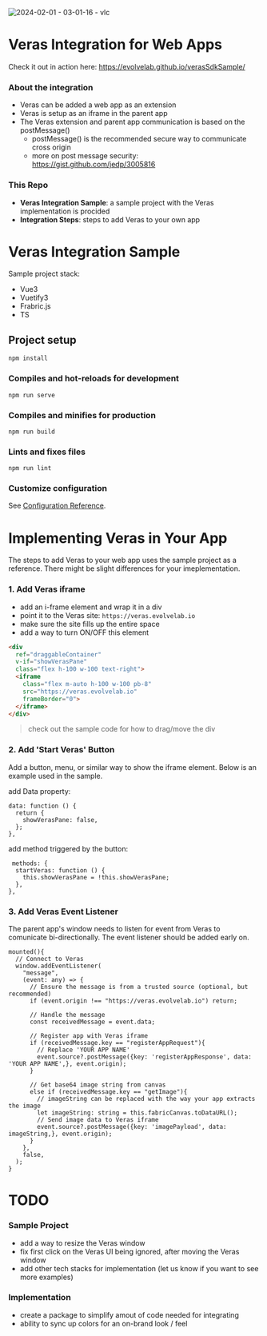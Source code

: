 ![2024-02-01 - 03-01-16 - vlc](https://github.com/EvolveLAB/Veras-3rdParty-vue-ts-integration/assets/107583178/d1119dd0-1798-4bb0-a258-401ed3c1d682)

# Veras Integration for Web Apps
Check it out in action here: https://evolvelab.github.io/verasSdkSample/

### About the integration
* Veras can be added a web app as an extension
* Veras is setup as an iframe in the parent app
* The Veras extension and parent app communication is based on the postMessage()
  * postMessage() is the recommended secure way to communicate cross origin
  * more on post message security: https://gist.github.com/jedp/3005816

### This Repo
* **Veras Integration Sample**: a sample project with the Veras implementation is procided
* **Integration Steps**: steps to add Veras to your own app

# Veras Integration Sample
Sample project stack:
* Vue3
* Vuetify3
* Frabric.js
* TS

## Project setup
```
npm install
```

### Compiles and hot-reloads for development
```
npm run serve
```

### Compiles and minifies for production
```
npm run build
```

### Lints and fixes files
```
npm run lint
```

### Customize configuration
See [Configuration Reference](https://cli.vuejs.org/config/).

# Implementing Veras in Your App
The steps to add Veras to your web app uses the sample project as a reference. There might be slight differences for your imeplementation.


### 1. Add Veras iframe
* add an i-frame element and wrap it in a div
* point it to the Veras site: `https://veras.evolvelab.io`
* make sure the site fills up the entire space
* add a way to turn ON/OFF this element
```html
<div
  ref="draggableContainer" 
  v-if="showVerasPane"
  class="flex h-100 w-100 text-right">
  <iframe
    class="flex m-auto h-100 w-100 pb-8"
    src="https://veras.evolvelab.io"
    frameBorder="0">
  </iframe>
</div>
```
> check out the sample code for how to drag/move the div

### 2. Add 'Start Veras' Button
Add a button, menu, or similar way to show the iframe element. Below is an example used in the sample.

add Data property:
```TS
data: function () {
  return {
    showVerasPane: false,
  };
},
```

add method triggered by the button:
```TS
 methods: {
  startVeras: function () {
    this.showVerasPane = !this.showVerasPane;
  },
},
```

### 3. Add Veras Event Listener
The parent app's window needs to listen for event from Veras to comunicate bi-directionally. The event listener should be added early on.

```TS
mounted(){
  // Connect to Veras
  window.addEventListener(
    "message",
    (event: any) => {
      // Ensure the message is from a trusted source (optional, but recommended)
      if (event.origin !== "https://veras.evolvelab.io") return;

      // Handle the message
      const receivedMessage = event.data;

      // Register app with Veras iframe
      if (receivedMessage.key == "registerAppRequest"){
        // Replace 'YOUR APP NAME'
        event.source?.postMessage({key: 'registerAppResponse', data: 'YOUR APP NAME',}, event.origin);
      }

      // Get base64 image string from canvas
      else if (receivedMessage.key == "getImage"){
        // imageString can be replaced with the way your app extracts the image
        let imageString: string = this.fabricCanvas.toDataURL();
        // Send image data to Veras iframe
        event.source?.postMessage({key: 'imagePayload', data: imageString,}, event.origin);
      }
    },
    false,
  );
}
```


# TODO
### Sample Project
* add a way to resize the Veras window
* fix first click on the Veras UI being ignored, after moving the Veras window
* add other tech stacks for implementation (let us know if you want to see more examples)

### Implementation
* create a package to simplify amout of code needed for integrating
* ability to sync up colors for an on-brand look / feel
